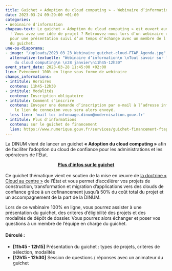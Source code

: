 ```yaml
---
title: Guichet « Adoption du cloud computing » - Webinaire d’information
date: 2023-03-24 09:29:00 +01:00
categories:
- Webinaire d'information
chapeau-text: Le guichet « Adoption du cloud computing » est ouvert aux candidatures
  ! Vous avez une idée de projet ? Retrouvez-nous lors d’un webinaire d’information
  pour une présentation suivi d’un temps d’échange avec un membre de l’équipe en charge
  du guichet.
une-ou-diaporama:
- image: "/uploads/2023_03_23_Webinaire_guichet-cloud-FTAP_Agenda.jpg"
  alternative-textuelle: "Webinaire d’information\n \nTout savoir sur le guichet\nAdoption
    du cloud computing\n \n28 janvier\n11h45-12h30"
event_start_date: 2023-03-28 11:45:00 +02:00
lieu: Evènement 100% en ligne sous forme de webinaire
champs_informations:
- intitule: Horaires
  contenu: 11h45-12h30
- intitule: Modalités
  contenu: Inscription obligatoire
- intitule: Comment s'inscrire
  contenu: Envoyer une demande d’inscription par e-mail à l’adresse infonuage.dinum@modernisation.gouv.fr,
    le lien de connexion vous sera alors envoyé.
  less lien: 'mail to: infonuage.dinum@modernisation.gouv.fr'
- intitule: Plus d'informations
  contenu: sur le guichet de financement
  lien: https://www.numerique.gouv.fr/services/guichet-financement-ftap-adoption-du-cloud-computing/
---
```


La DINUM vient de lancer un guichet **« Adoption du cloud computing »** afin de faciliter l’adoption du cloud de confiance pour les administrations et les opérateurs de l’État.

<div align="center"><a href="https://www.numerique.gouv.fr/services/guichet-financement-ftap-adoption-du-cloud-computing/" class="button"><b>Plus d'infos sur le guichet</b></a></div>
<br>
Ce guichet thématique vient en soutien de la mise en œuvre de <a href="https://www.numerique.gouv.fr/services/cloud/doctrine/">la doctrine « Cloud au centre »</a> de l’État et vous permet d’accélérer vos projets de construction, transformation et migration d’applications vers des clouds de confiance grâce à un cofinancement jusqu’à 50% du coût total du projet et un accompagnement de la part de la DINUM.

Lors de ce webinaire 100% en ligne, vous pourrez assister à une présentation du guichet, des critères d’éligibilité des projets et des modalités de dépôt de dossier. Vous pourrez alors échanger et poser vos questions à un membre de l’équipe en charge du guichet.

#### Déroulé :
* **[11h45 - 12h15]** Présentation du guichet : types de projets, critères de sélection, modalités 
* **[12h15 - 12h30]** Session de questions / réponses avec un animateur du guichet
